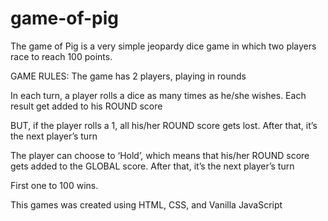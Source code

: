 # game-of-pig

The game of Pig is a very simple jeopardy dice game in which two players race to reach 100 points.

GAME RULES:
The game has 2 players, playing in rounds

In each turn, a player rolls a dice as many times as he/she wishes. Each result get added to his ROUND score

BUT, if the player rolls a 1, all his/her ROUND score gets lost. After that, it’s the next player’s turn

The player can choose to ‘Hold’, which means that his/her ROUND score gets added to the GLOBAL score. After that, it’s the next player’s turn

First one to 100 wins.

This games was created using HTML, CSS, and Vanilla JavaScript
